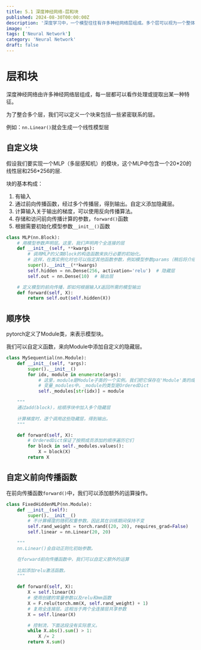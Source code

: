 ```yaml
---
title: 5.1 深度神经网络-层和块
published: 2024-08-30T00:00:00Z
description: '深度学习中，一个模型往往有许多神经网络层组成。多个层可以视为一个整体，称之为“块”。我们可以自定义块，并且自定义块的初始化、前向传播求导等行为。'
image: ''
tags: ['Neural Network']
category: 'Neural Network'
draft: false
---
```


# 层和块

深度神经网络由许多神经网络层组成，每一层都可以看作处理或提取出某一种特征。

为了整合多个层，我们可以定义一个块来包括一些紧密联系的层。

例如：`nn.Linear()`就会生成一个线性模型层

## 自定义块

假设我们要实现一个MLP（多层感知机）的模块，这个MLP中包含一个20\*20的线性层和256\*256的层.

块的基本构成：
1. 有输入
2. 通过前向传播函数，经过多个传播层，得到输出。自定义添加隐藏层。
3. 计算输入关于输出的梯度，可以使用反向传播算法。
4. 存储和访问前向传播计算的参数，`forward()`函数
5. 根据需要初始化模型参数`__init__()`函数

```python
class MLP(nn.Block):
    # 用模型参数声明层。这里，我们声明两个全连接的层
    def __init__(self, **kwargs):
        # 调用MLP的父类Block的构造函数来执行必要的初始化。
        # 这样，在类实例化时也可以指定其他函数参数，例如模型参数params（稍后将介绍）
        super().__init__(**kwargs)
        self.hidden = nn.Dense(256, activation='relu')  # 隐藏层
        self.out = nn.Dense(10)  # 输出层

    # 定义模型的前向传播，即如何根据输入X返回所需的模型输出
    def forward(self, X):
        return self.out(self.hidden(X))
```

## 顺序快

pytorch定义了Module类，来表示模型块。

我们可以自定义函数，来向Module中添加自定义的隐藏层。


```python
class MySequential(nn.Module):
    def __init__(self, *args):
        super().__init__()
        for idx, module in enumerate(args):
            # 这里，module是Module子类的一个实例。我们把它保存在'Module'类的成员
            # 变量_modules中。_module的类型是OrderedDict
            self._modules[str(idx)] = module

    """
    通过add(block)，给顺序块中加入多个隐藏层
    
    计算梯度时，逐个调用这些隐藏层，得到输出。
    """

    def forward(self, X):
        # OrderedDict保证了按照成员添加的顺序遍历它们
        for block in self._modules.values():
            X = block(X)
        return X
```


## 自定义前向传播函数

在前向传播函数`forward()`中，我们可以添加额外的运算操作。

```python
class FixedHiddenMLP(nn.Module):
    def __init__(self):
        super().__init__()
        # 不计算梯度的随机权重参数。因此其在训练期间保持不变
        self.rand_weight = torch.rand((20, 20), requires_grad=False)
        self.linear = nn.Linear(20, 20)

    """
    nn.Linear()会自动正则化初始参数。

    在forward前向传播函数中，我们可以自定义额外的运算
    
    比如添加relu激活函数。
    """

    def forward(self, X):
        X = self.linear(X)
        # 使用创建的常量参数以及relu和mm函数
        X = F.relu(torch.mm(X, self.rand_weight) + 1)
        # 复用全连接层。这相当于两个全连接层共享参数
        X = self.linear(X)

        # 控制流，下面这段没有实际意义。
        while X.abs().sum() > 1:
            X /= 2
        return X.sum()
```

